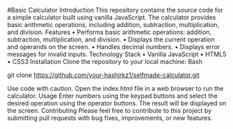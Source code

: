 #Basic Calculator
Introduction
This repository contains the source code for a simple calculator built using vanilla JavaScript. The calculator provides basic arithmetic operations, including addition, subtraction, multiplication, and division.
Features
•	Performs basic arithmetic operations: addition, subtraction, multiplication, and division.
•	Displays the current operation and operands on the screen.
•	Handles decimal numbers.
•	Displays error messages for invalid inputs.
Technology Stack
•	Vanilla JavaScript
•	HTML5
•	CSS3
Installation
Clone the repository to your local machine:
Bash

git clone https://github.com/your-hashirkz1/selfmade-calculator.git

Use code with caution. 
Open the index.html file in a web browser to run the calculator.
Usage
Enter numbers using the keypad buttons and select the desired operation using the operator buttons. The result will be displayed on the screen.
Contributing
Please feel free to contribute to this project by submitting pull requests with bug fixes, improvements, or new features.

